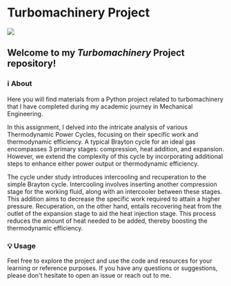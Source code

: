 # Turbomachinery Project

<img src="https://www.ictm-aachen.com/en/jcr:content/stage/stageParsys/stage_slide_2/image.img.jpg/1632219009308/AdobeStock-56159073-buehne.jpg" width= "auto" height="auto">

## <b>Welcome to my <em>Turbomachinery</em> Project repository!</b>

### ℹ️ <b>About</b>
Here you will find materials from a Python project related to turbomachinery that I have completed during my academic journey in Mechanical Engineering.

In this assignment, I delved into the intricate analysis of various Thermodynamic Power Cycles, focusing on their specific work and thermodynamic efficiency. A typical Brayton cycle for an ideal gas encompasses 3 primary stages: compression, heat addition, and expansion. However, we extend the complexity of this cycle by incorporating additional steps to enhance either power output or thermodynamic efficiency.

The cycle under study introduces intercooling and recuperation to the simple Brayton cycle. Intercooling involves inserting another compression stage for the working fluid, along with an intercooler between these stages. This addition aims to decrease the specific work required to attain a higher pressure. Recuperation, on the other hand, entails recovering heat from the outlet of the expansion stage to aid the heat injection stage. This process reduces the amount of heat needed to be added, thereby boosting the thermodynamic efficiency.

### 💡 <b>Usage</b>
Feel free to explore the project and use the code and resources for your learning or reference purposes. If you have any questions or suggestions, please don't hesitate to open an issue or reach out to me.
